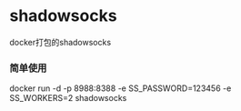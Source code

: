 # shadowsocks

docker打包的shadowsocks

### 简单使用

docker run -d -p 8988:8388 -e SS_PASSWORD=123456 -e SS_WORKERS=2 shadowsocks